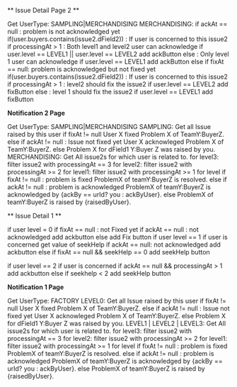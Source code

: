 
** Issue Detail Page 2 **

Get UserType: SAMPLING|MERCHANDISING
MERCHANDISING:
    if ackAt == null : problem is not acknowledged yet
        if(user.buyers.contains(issue2.dField2)) : If user is concerned to this issue2
            if processingAt > 1 : Both level1 and level2 user can acknowledge
                if user.level == LEVEL1 || user.level == LEVEL2
                    add ackButton
            else : Only level 1 user can acknowledge
                if user.level == LEVEL1
                    add ackButton
    else if fixAt == null: problem is acknowledged but not fixed yet
        if(user.buyers.contains(issue2.dField2)) : If user is concerned to this issue2
            if processingAt > 1 : level2 should fix the issue2
                if user.level == LEVEL2
                    add fixButton
            else : level 1 should fix the issue2
                if user.level == LEVEL1
                    add fixButton


**Notification 2 Page**

Get UserType: SAMPLING|MERCHANDISING
SAMPLING:
    Get all Issue raised by this user
    if fixAt != null
        User X fixed Problem X of TeamY:BuyerZ.
    else if ackAt != null : Issue not fixed yet
        User X acknowleged Problem X of TeamY:BuyerZ.
    else
        Problem X for dField1 Y:Buyer Z was raised by you.
MERCHANDISING:
    Get All issue2s for which user is related to.
    for level3: filter issue2 with processingAt == 3
    for level2: filter issue2 with processingAt >= 2
    for level1: filter issue2 with processingAt >= 1
    for level
        if fixAt != null : problem is fixed
            ProblemX of teamY:BuyerZ is resolved.
        else if ackAt != null : problem is acknowledged
            ProblemX of teamY:BuyerZ is acknowledged by {ackBy == urId? you : ackByUser}.
        else
            ProblemX of teamY:BuyerZ is raised by {raisedByUser}.


** Issue Detail 1 **

if user level  = 0
    if fixAt == null : not Fixed yet
        if ackAt == null : not acknowledged
            add ackbutton
        else
            add Fix button
if user level == 1
    if user is concerned
        get value of seekHelp
        if ackAt == null:   not acknowledged
            add ackbutton
        else if fixAt == null && seekHelp == 0
            add seekHelp button

if user level == 2
    if user is concerned
        if ackAt == null && processingAt > 1
            add ackbutton
        else if seekhelp < 2
            add seekHelp button

**Notification 1 Page**

Get UserType: FACTORY
LEVEL0:
    Get all Issue raised by this user
    if fixAt != null
        User X fixed Problem X of TeamY:BuyerZ.
    else if ackAt != null : Issue not fixed yet
        User X acknowleged Problem X of TeamY:BuyerZ.
    else
        Problem X for dField1 Y:Buyer Z was raised by you.
LEVEL1 | LEVEL2 | LEVEL3:
    Get All issue2s for which user is related to.
    for level3: filter issue2 with processingAt == 3
    for level2: filter issue2 with processingAt >= 2
    for level1: filter issue2 with processingAt >= 1
    for level
        if fixAt != null : problem is fixed
            ProblemX of teamY:BuyerZ is resolved.
        else if ackAt != null : problem is acknowledged
            ProblemX of teamY:BuyerZ is acknowledged by {ackBy == urId? you : ackByUser}.
        else
            ProblemX of teamY:BuyerZ is raised by {raisedByUser}.









